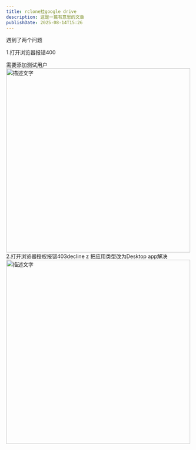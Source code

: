 ```yaml
---
title: rclone挂google drive
description: 这是一篇有意思的文章
publishDate: 2025-08-14T15:26
---
```

遇到了两个问题

1.打开浏览器报错400

需要添加测试用户
<img src="https://roim-picx-9nr.pages.dev/rest/jv9nuwK.png" alt="描述文字" width="500" style="display: block; margin: left;"/>
2.打开浏览器授权报错403decline
z
把应用类型改为Desktop app解决
<img src="https://roim-picx-9nr.pages.dev/rest/kYXmuwK.png" alt="描述文字" width="500" style="display: block; margin: left;"/>




